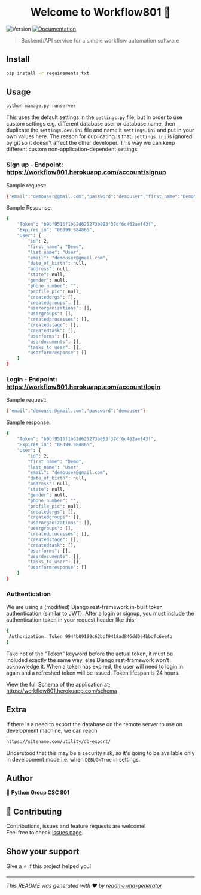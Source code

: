 <h1 align="center">Welcome to Workflow801 👋</h1>
<p>
  <img alt="Version" src="https://img.shields.io/badge/version-0.0.1-blue.svg?cacheSeconds=2592000" />
  <a href="https://github.com/damey2011/workflow_app">
    <img alt="Documentation" src="https://img.shields.io/badge/documentation-yes-brightgreen.svg" target="_blank" />
  </a>
</p>

> Backend/API service for a simple workflow automation software

## Install

```sh
pip install -r requirements.txt
```

## Usage

```sh
python manage.py runserver
```
This uses the default settings in the `settings.py` file, but in order to use
custom settings e.g. different database user or database name, then duplicate the 
`settings.dev.ini` file and name it `settings.ini` and put in your own values here.
The reason for duplicating is that, `settings.ini` is ignored by git so it 
doesn't affect the other developer. This way we can keep different custom 
non-application-dependent settings.   

### Sign up - Endpoint: https://workflow801.herokuapp.com/account/signup  
Sample request:
```sh
{"email":"demouser@gmail.com","password":"demouser","first_name":"Demo","last_name":"User"}
```
Sample Response:
```sh
{
    "Token": "b9bf9516f1b62d625273b803f37df6c462aef43f",
    "Expires_in": "86399.984865",
    "User": {
        "id": 2,
        "first_name": "Demo",
        "last_name": "User",
        "email": "demouser@gmail.com",
        "date_of_birth": null,
        "address": null,
        "state": null,
        "gender": null,
        "phone_number": "",
        "profile_pic": null,
        "createdorgs": [],
        "createdgroups": [],
        "userorganizations": [],
        "usergroups": [],
        "createdprocesses": [],
        "createdstage": [],
        "createdtask": [],
        "userforms": [],
        "userdocuments": [],
        "tasks_to_user": [],
        "userformresponse": []
    }
}
```  
### Login - Endpoint: https://workflow801.herokuapp.com/account/login 
Sample request:
```sh
{"email":"demouser@gmail.com","password":"demouser"}
```
Sample response:
```sh
{
    "Token": "b9bf9516f1b62d625273b803f37df6c462aef43f",
    "Expires_in": "86399.984865",
    "User": {
        "id": 2,
        "first_name": "Demo",
        "last_name": "User",
        "email": "demouser@gmail.com",
        "date_of_birth": null,
        "address": null,
        "state": null,
        "gender": null,
        "phone_number": "",
        "profile_pic": null,
        "createdorgs": [],
        "createdgroups": [],
        "userorganizations": [],
        "usergroups": [],
        "createdprocesses": [],
        "createdstage": [],
        "createdtask": [],
        "userforms": [],
        "userdocuments": [],
        "tasks_to_user": [],
        "userformresponse": []
    }
}  
```
### Authentication  
We are using a (modified) Django rest-framework in-built token authentication (similar to JWT). After a login or signup, you must include the authentication token in your request header like this;  
```sh
{  
 Authorization: Token 9944b09199c62bcf9418ad846dd0e4bbdfc6ee4b  
}  
```
Take not of the "Token" keyword before the actual token, it must be included exactly the same way, else Django rest-framework won't acknowledge it. When a token has expired, the user will need to login in again and a refreshed token will be issued. Token lifespan is 24 hours.  

View the full Schema of the application at;
https://workflow801.herokuapp.com/schema  

## Extra
If there is a need to export the database on the remote server to use on development machine, 
we can reach 
```bash
https://sitename.com/utility/db-export/
```
Understood that this may be a security risk, so it's going to be available only in 
development mode i.e. when `DEBUG=True` in settings.

## Author

👤 **Python Group CSC 801**


## 🤝 Contributing

Contributions, issues and feature requests are welcome!<br />Feel free to check [issues page](https://github.com/damey2011/workflow_app/issues).

## Show your support

Give a ⭐️ if this project helped you!

***
_This README was generated with ❤️ by [readme-md-generator](https://github.com/kefranabg/readme-md-generator)_
